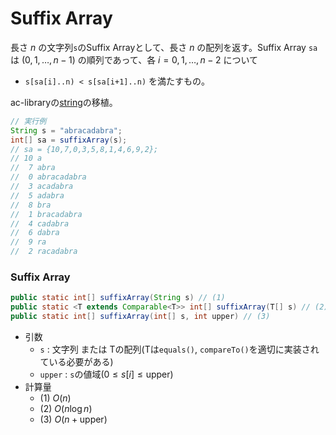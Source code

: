 # Suffix Array
長さ $n$ の文字列`s`のSuffix Arrayとして、長さ $n$ の配列を返す。Suffix Array `sa`は $(0,1,\dots,n-1)$ の順列であって、各 $i=0,1,\dots,n-2$ について
- `s[sa[i]..n) < s[sa[i+1]..n)`
を満たすもの。

ac-libraryの[string](https://github.com/atcoder/ac-library/blob/master/document_ja/string.md)の移植。

```java
// 実行例
String s = "abracadabra";
int[] sa = suffixArray(s);
// sa = {10,7,0,3,5,8,1,4,6,9,2};
// 10 a
//  7 abra
//  0 abracadabra
//  3 acadabra
//  5 adabra
//  8 bra
//  1 bracadabra
//  4 cadabra
//  6 dabra
//  9 ra
//  2 racadabra
```

### Suffix Array
```java
public static int[] suffixArray(String s) // (1)
public static <T extends Comparable<T>> int[] suffixArray(T[] s) // (2)
public static int[] suffixArray(int[] s, int upper) // (3)
```
- 引数
  - `s` : 文字列 または Tの配列(Tは`equals()`, `compareTo()`を適切に実装されている必要がある)
  - `upper` : `s`の値域($0\le s[i] \le \mathrm{upper}$)
- 計算量
  - (1) $O(n)$
  - (2) $O(n \log n)$
  - (3) $O(n + \mathrm{upper})$
